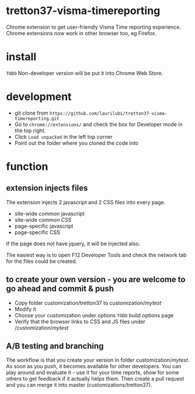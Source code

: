 # tretton37-visma-timereporting
Chrome extension to get user-friendly Visma Time reporting experience. Chrome extensions now work in other browser too, eg Firefox.

# install
`TODO` Non-developer version will be put it into Chrome Web Store.

# development
- git clone from `https://github.com/laurilubi/tretton37-visma-timereporting.git`
- Go to `chrome://extensions/` and check the box for Developer mode in the top right.
- Click `Load unpacked` in the left top corner
- Point out the folder where you cloned the code into

# function
## extension injects files
The extension injects 2 javascript and 2 CSS files into every page.
- site-wide common javascript
- site-wide common CSS
- page-specific javascript
- page-specific CSS

If the page does not have jquery, it will be injected also.

The easiest way is to open F12 Developer Tools and check the network tab for the files could be created.

## to create your own version - you are welcome to go ahead and commit & push
- Copy folder customization/tretton37 to customization/_mytest_
- Modify it
- Choose your customization under options `TODO` build options page
- Verify that the browser links to CSS and JS files under /customization/_mytest_

## A/B testing and branching
The workflow is that you create your version in folder customization/_mytest_. As soon as you push, it becomes available for other developers. You can play around and evaluate it - use it for your time reports, show for some others to get feedback if it actually helps them. Then create a pull request and you can merge it into master (customizations/tretton37).
